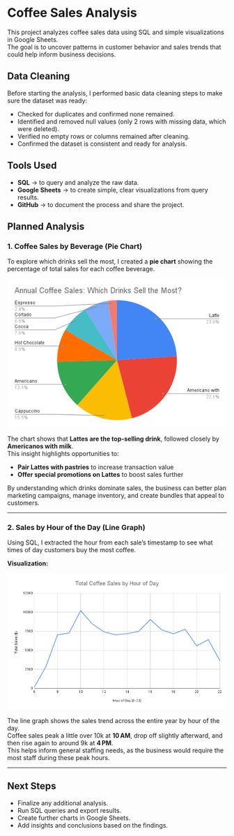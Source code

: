 # Coffee Sales Analysis

This project analyzes coffee sales data using SQL and simple visualizations in Google Sheets.  
The goal is to uncover patterns in customer behavior and sales trends that could help inform business decisions.

## Data Cleaning

Before starting the analysis, I performed basic data cleaning steps to make sure the dataset was ready:

- Checked for duplicates and confirmed none remained.  
- Identified and removed null values (only 2 rows with missing data, which were deleted).  
- Verified no empty rows or columns remained after cleaning.  
- Confirmed the dataset is consistent and ready for analysis.

## Tools Used

- **SQL** → to query and analyze the raw data.  
- **Google Sheets** → to create simple, clear visualizations from query results.  
- **GitHub** → to document the process and share the project.

## Planned Analysis

### 1. Coffee Sales by Beverage (Pie Chart)

To explore which drinks sell the most, I created a **pie chart** showing the percentage of total sales for each coffee beverage.

![Coffee Sales by Beverage](images/Annual%20Coffee%20Sales_%20Which%20Drinks%20Sell%20the%20Most_.png)

The chart shows that **Lattes are the top-selling drink**, followed closely by **Americanos with milk**.  
This insight highlights opportunities to:

- **Pair Lattes with pastries** to increase transaction value  
- **Offer special promotions on Lattes** to boost sales further  

By understanding which drinks dominate sales, the business can better plan marketing campaigns, manage inventory, and create bundles that appeal to customers.

---

### 2. Sales by Hour of the Day (Line Graph)

Using SQL, I extracted the hour from each sale’s timestamp to see what times of day customers buy the most coffee.

**Visualization:**  

![Total Coffee Sales by Hour](images/sales_by_hour.png)

The line graph shows the sales trend across the entire year by hour of the day.  
Coffee sales peak a little over 10k at **10 AM**, drop off slightly afterward, and then rise again to around 9k at **4 PM**.  
This helps inform general staffing needs, as the business would require the most staff during these peak hours.

---

## Next Steps

- Finalize any additional analysis.  
- Run SQL queries and export results.  
- Create further charts in Google Sheets.  
- Add insights and conclusions based on the findings.
